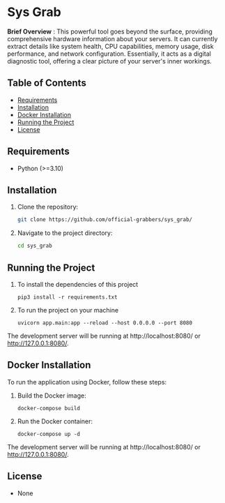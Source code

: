 # Sys Grab

**Brief Overview** : This powerful tool goes beyond the surface, providing comprehensive hardware information about your servers. It can currently extract details like system health, CPU capabilities, memory usage, disk performance, and network configuration. Essentially, it acts as a digital diagnostic tool, offering a clear picture of your server's inner workings.


## Table of Contents
- [Requirements](#requirements)
- [Installation](#installation)
- [Docker Installation](#docker-installation)
- [Running the Project](#running-the-project)
- [License](#license)

## Requirements

- Python (>=3.10)

## Installation

1. Clone the repository:

    ```bash
    git clone https://github.com/official-grabbers/sys_grab/
    ```

1. Navigate to the project directory:

    ```bash
    cd sys_grab
    ```

## Running the Project

1. To install the dependencies of this project

    ```
    pip3 install -r requirements.txt
    ```

1. To run the project on your machine

    ```
    uvicorn app.main:app --reload --host 0.0.0.0 --port 8080
    ```

The development server will be running at http://localhost:8080/ or http://127.0.0.1:8080/.

## Docker Installation

To run the application using Docker, follow these steps:

1. Build the Docker image:

    ```
    docker-compose build
    ```
2. Run the Docker container:

    ```
    docker-compose up -d
    ```

The development server will be running at http://localhost:8080/ or http://127.0.0.1:8080/.

## License
- None